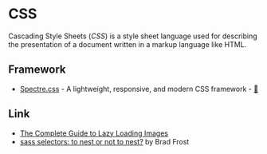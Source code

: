 # CSS

Cascading Style Sheets (<dfn>CSS</dfn>) is a style sheet language used for describing the presentation of a document written in a markup language like HTML.

## Framework

-   [Spectre.css](https://picturepan2.github.io/spectre/) - A lightweight, responsive, and modern CSS framework - [🐙](https://github.com/picturepan2/spectre "Spectre.css on GitHub")

## Link

-   [The Complete Guide to Lazy Loading Images](https://css-tricks.com/the-complete-guide-to-lazy-loading-images/)
-   [sass selectors: to nest or not to nest?](http://bradfrost.com/blog/post/sass-selectors-to-nest-or-not-to-nest/) by Brad Frost
